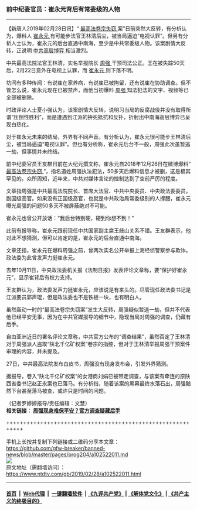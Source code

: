 ### 前中纪委官员：崔永元背后有常委级的人物
------------------------

<div class="post_content">
 <p>
  【新唐人2019年02月28日讯】“
  <a href="https://www.ntdtv.com/gb/最高法卷宗失窃.htm">
   最高法卷宗失窃
  </a>
  案”日前突然大反转，有分析认为，爆料人
  <a href="https://www.ntdtv.com/gb/崔永元.htm">
   崔永元
  </a>
  有可能步法官王林清后尘，被当局逼迫“电视认罪”。但另有分析人士认为，崔永元的后台直通中南海，至少是中共常委级人物。该案剧情大反转，正说明
  <a href="https://www.ntdtv.com/gb/中共高层博弈.htm">
   中共高层博弈
  </a>
  相当激烈。
 </p>
 <p>
  中共最高法院法官王林清，实名举报院长
  <a href="https://www.ntdtv.com/gb/周强.htm">
   周强
  </a>
  干预司法公正。王在被失踪50天后，2月22日意外在电视上认罪，而
  <a href="https://www.ntdtv.com/gb/崔永元.htm">
   崔永元
  </a>
  则下落不明。
 </p>
 <p>
  坊间有多种传闻：有说崔在家养病，有说崔已被拘留，还有说崔在协助调查。但不管怎么说，崔永元现在已被禁声，而他当初爆料
  <a href="https://www.ntdtv.com/gb/周强.htm">
   周强
  </a>
  知法犯法的文字、视频等已全部被删除。
 </p>
 <p>
  时政评论人士夏小强认为，该案剧情大反转，说明习当局的反腐战役并没有取得所谓“压倒性胜利”，而是遭遇到江派的拚死抵抗和反扑，折射出中南海高层博弈已呈现白热化。
 </p>
 <p>
  对于崔永元未来的结局，外界有不同声音。有分析认为，崔永元很可能步王林清后尘，被当局逼迫“电视认罪”。但也有分析称，崔永元后台不一般，周强此次虽暂逃一劫，但事情并未终结。
 </p>
 <p>
  前中纪委官员王友群日前在大纪元撰文称，崔永元自2018年12月26日在微博爆料“
  <a href="https://www.ntdtv.com/gb/最高法卷宗失窃.htm">
   最高法卷宗失窃
  </a>
  ”，指名道姓周强执法犯法，50多天后爆料信息才被删，这是极其罕见的。众所周知，近年来，中共对媒体言论的控制达到了空前严厉的程度。
 </p>
 <p>
  文章指周强是中共最高法院院长、首席大法官、中共中央委员、中央政法委委员，副国级高官。如果没有正国级高官，也就是中共政治局常委级别的人撑腰，崔永元曝光周强的问题50多天不被屏蔽绝对不可能。
 </p>
 <p>
  崔永元也曾公开放话：“我后台特别硬，硬到你想不到！”
 </p>
 <p>
  此前有报导称，崔永元跟前现任中共国家副主席王歧山关系不错。王友群表示，他对此不想猜测，但可以肯定的是，崔永元的后台直通中南海。
 </p>
 <p>
  文章还指，崔永元在爆料周强之前，曾两次实名公开举报上海经侦警察参与欺诈。政法委为此曾发声力挺崔永元。
 </p>
 <p>
  去年10月11日，中央政法委机关报《法制日报》发表评论文章称，要“保护好崔永元”，显示崔背后有权力支持。
 </p>
 <p>
  王友群认为，政法委发声力挺崔永元，应该说是有来头的。尽管现任政法委书记是江派要员郭声琨，但是政法委也不是铁板一块，也有明白人。
 </p>
 <p>
  虽然轰动一时的“最高法卷宗失窃案”发生大反转，周强疑似暂逃一劫，但并不代表他已经平安无事，因为在中共官媒报导的细节中，隐现当局对周强的调查，仍藏有后手。
 </p>
 <p>
  自由亚洲近日的署名评论文章称，中共官方公布的“调查结果”，虽然否定了王林清对于周强派人盗取“陕北千亿矿权案”卷宗的指控，但对于王林清举报周强干预案件审理的内容，并未提及。
 </p>
 <p>
  27日，中共最高法院发布白皮书，周强没有现身发布会，引发外界猜测。
 </p>
 <p>
  据报导，卷入“陕北千亿矿权案”的女港商刘娟已被带走调查，与该案有牵连的原陕西省委书记赵正永案也已落马。有分析指，随着该案的黑幕最终水落石出，周强黯然下台甚至落马被查，或许只是时间的问题。
 </p>
 <p>
  （记者罗婷婷报导/责任编辑：文慧）
  <br>
   <strong>
    相关链接：
    <a href="https://www.ntdtv.com/b5/2019/02/27/a102521149.html">
     周强现身难保平安？官方调查疑藏后手
    </a>
   </strong>
  </br>
 </p>
 <div class="single_ad">
 </div>
</div>

+++++++++++++++++++++++++++++++++++++++++++++++++++++++++++<br/><br/>
手机上长按并复制下列链接或二维码分享本文章：<br/>
https://github.com/gfw-breaker/banned-news/blob/master/pages/prog204/a102522011.md <br/>
<a href='https://github.com/gfw-breaker/banned-news/blob/master/pages/prog204/a102522011.md'><img src='https://github.com/gfw-breaker/banned-news/blob/master/pages/prog204/a102522011.md.png'/></a> <br/>
原文地址（需翻墙访问）：https://www.ntdtv.com/gb/2019/02/28/a102522011.html


------------------------
#### [首页](https://github.com/gfw-breaker/banned-news/blob/master/README.md) &nbsp;|&nbsp; [Web代理](https://github.com/labour-camp/helloworld) &nbsp;|&nbsp; [一键翻墙软件](https://github.com/gfw-breaker/nogfw/blob/master/README.md) &nbsp;| [《九评共产党》](https://github.com/gfw-breaker/9ping.md/blob/master/README.md#九评之一评共产党是什么) | [《解体党文化》](https://github.com/gfw-breaker/jtdwh.md/blob/master/README.md) | [《共产主义的终极目的》](https://github.com/gfw-breaker/gczydzjmd.md/blob/master/README.md)

